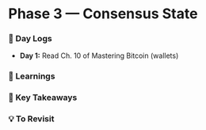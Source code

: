 # Phase 3 — Consensus State

### 📅 Day Logs

- **Day 1:** Read Ch. 10 of Mastering Bitcoin (wallets)

### 📘 Learnings

### 🧠 Key Takeaways

### 💡 To Revisit

